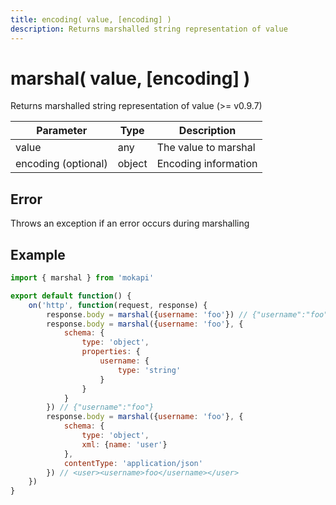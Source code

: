 ```yaml
---
title: encoding( value, [encoding] )
description: Returns marshalled string representation of value
---
```

# marshal( value, [encoding] )

Returns marshalled string representation of value (>= v0.9.7)

| Parameter           | Type   | Description           |
|---------------------|--------|-----------------------|
| value               | any    | The value to marshal  |
| encoding (optional) | object | Encoding information  |

## Error

Throws an exception if an error occurs during marshalling

## Example

```javascript
import { marshal } from 'mokapi'

export default function() {
    on('http', function(request, response) {
        response.body = marshal({username: 'foo'}) // {"username":"foo"}
        response.body = marshal({username: 'foo'}, {
            schema: {
                type: 'object',
                properties: {
                    username: {
                        type: 'string'
                    }
                }
            }
        }) // {"username":"foo"}
        response.body = marshal({username: 'foo'}, {
            schema: {
                type: 'object',
                xml: {name: 'user'}
            },
            contentType: 'application/json'
        }) // <user><username>foo</username></user>
    })
}
```